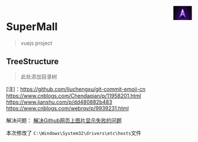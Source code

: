 <img align="right" src="public/logo.png" width=50>

# SuperMall
> vuejs project 

## TreeStructure
> 此处添加目录树


[注]：<https://github.com/liuchengxu/git-commit-emoji-cn>
<https://www.cnblogs.com/Chendaqian/p/11958201.html>
<https://www.jianshu.com/p/dd480882b483>
<https://www.cnblogs.com/webrqy/p/9939231.html>

解决问题：
[解决Github网页上图片显示失败的问题](https://blog.csdn.net/qq_38232598/article/details/91346392)

本次修改了 `C:\Windows\System32\drivers\etc\hosts`文件